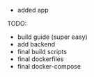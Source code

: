 - added app

TODO:
- build guide (super easy)
- add backend
- final build scripts
- final dockerfiles
- final docker-compose
